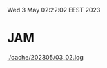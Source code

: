Wed  3 May 02:22:02 EEST 2023
# JAM
<a href='./cache/202305/03_02.log'>./cache/202305/03_02.log</a>
